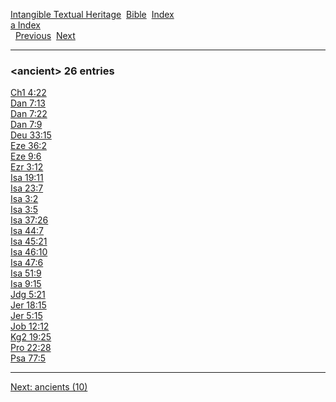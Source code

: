 [Intangible Textual Heritage](../../index)  [Bible](../index) 
[Index](index)   
[a Index](_a_)  
  [Previous](c00530)  [Next](c00532) 

------------------------------------------------------------------------

### &lt;ancient&gt; 26 entries

[Ch1 4:22](../kjv/ch1004.htm#022)  
[Dan 7:13](../kjv/dan007.htm#013)  
[Dan 7:22](../kjv/dan007.htm#022)  
[Dan 7:9](../kjv/dan007.htm#009)  
[Deu 33:15](../kjv/deu033.htm#015)  
[Eze 36:2](../kjv/eze036.htm#002)  
[Eze 9:6](../kjv/eze009.htm#006)  
[Ezr 3:12](../kjv/ezr003.htm#012)  
[Isa 19:11](../kjv/isa019.htm#011)  
[Isa 23:7](../kjv/isa023.htm#007)  
[Isa 3:2](../kjv/isa003.htm#002)  
[Isa 3:5](../kjv/isa003.htm#005)  
[Isa 37:26](../kjv/isa037.htm#026)  
[Isa 44:7](../kjv/isa044.htm#007)  
[Isa 45:21](../kjv/isa045.htm#021)  
[Isa 46:10](../kjv/isa046.htm#010)  
[Isa 47:6](../kjv/isa047.htm#006)  
[Isa 51:9](../kjv/isa051.htm#009)  
[Isa 9:15](../kjv/isa009.htm#015)  
[Jdg 5:21](../kjv/jdg005.htm#021)  
[Jer 18:15](../kjv/jer018.htm#015)  
[Jer 5:15](../kjv/jer005.htm#015)  
[Job 12:12](../kjv/job012.htm#012)  
[Kg2 19:25](../kjv/kg2019.htm#025)  
[Pro 22:28](../kjv/pro022.htm#028)  
[Psa 77:5](../kjv/psa077.htm#005)  

------------------------------------------------------------------------

[Next: ancients (10)](c00532)
